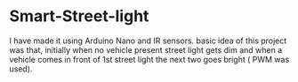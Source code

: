 # Smart-Street-light
I have made it using Arduino Nano and IR sensors. basic idea of this project was that, initially when no vehicle present street light gets dim and when a vehicle comes in front of 1st street light the next two goes bright ( PWM was used).
